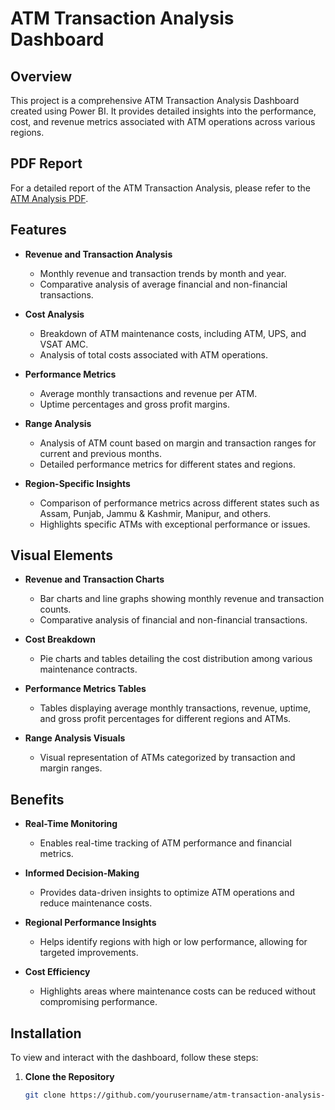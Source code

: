 # ATM Transaction Analysis Dashboard

## Overview

This project is a comprehensive ATM Transaction Analysis Dashboard created using Power BI. It provides detailed insights into the performance, cost, and revenue metrics associated with ATM operations across various regions.
## PDF Report

For a detailed report of the ATM Transaction Analysis, please refer to the [ATM Analysis PDF](./[ATManalysis.pdf](https://github.com/avishkar-auti/ATM-Transaction-Analysis-Dashboard/blob/0cd6ae85166d22814e6008688684cad2c76696d9/ATM%20analysis.pdf)).

## Features

- **Revenue and Transaction Analysis**
  - Monthly revenue and transaction trends by month and year.
  - Comparative analysis of average financial and non-financial transactions.

- **Cost Analysis**
  - Breakdown of ATM maintenance costs, including ATM, UPS, and VSAT AMC.
  - Analysis of total costs associated with ATM operations.

- **Performance Metrics**
  - Average monthly transactions and revenue per ATM.
  - Uptime percentages and gross profit margins.

- **Range Analysis**
  - Analysis of ATM count based on margin and transaction ranges for current and previous months.
  - Detailed performance metrics for different states and regions.

- **Region-Specific Insights**
  - Comparison of performance metrics across different states such as Assam, Punjab, Jammu & Kashmir, Manipur, and others.
  - Highlights specific ATMs with exceptional performance or issues.

## Visual Elements

- **Revenue and Transaction Charts**
  - Bar charts and line graphs showing monthly revenue and transaction counts.
  - Comparative analysis of financial and non-financial transactions.

- **Cost Breakdown**
  - Pie charts and tables detailing the cost distribution among various maintenance contracts.

- **Performance Metrics Tables**
  - Tables displaying average monthly transactions, revenue, uptime, and gross profit percentages for different regions and ATMs.

- **Range Analysis Visuals**
  - Visual representation of ATMs categorized by transaction and margin ranges.

## Benefits

- **Real-Time Monitoring**
  - Enables real-time tracking of ATM performance and financial metrics.

- **Informed Decision-Making**
  - Provides data-driven insights to optimize ATM operations and reduce maintenance costs.

- **Regional Performance Insights**
  - Helps identify regions with high or low performance, allowing for targeted improvements.

- **Cost Efficiency**
  - Highlights areas where maintenance costs can be reduced without compromising performance.

## Installation

To view and interact with the dashboard, follow these steps:

1. **Clone the Repository**
   ```bash
   git clone https://github.com/yourusername/atm-transaction-analysis-dashboard.git
